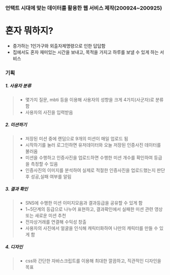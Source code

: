 ### 언택트 시대에 맞는 데이터를 활용한 웹 서비스 제작(200924~200925)

# 혼자 뭐하지?
- 증가하는 1인가구와 외출자제명령으로 인한 답답함
- 집에서도 혼자 재미있는 시간을 보내고, 목적을 가지고 하루를 보낼 수 있게 하는 서비스

### 기획
##### 1. 사용자 분류
> - 몇가지 질문, mbti 등을 이용해 사용자의 성향을 크게 4가지(사군자)로 분류함
> - 사용자의 사진을 입력받음

##### 2. 미션하기
> - 저장된 미션 중에 랜덤으로 9개의 미션이 매일 업로드 됨   
> - 시작하기를 눌러 로그인하면 유저데이터와 오늘 저장된 인증사진 데이터를 불러옴   
> - 미션을 수행하고 인증사진을 업로드하면 수행한 미션 개수를 확인하여 등급을 측정할 수 있음   
> - 인증사진의 이미지를 분석하여 실제로 적절한 인증사진을 업로드했는지 판단후 성공,실패 여부를 알림

##### 3. 결과 확인
> - SNS에 수행한 미션 이미지모음과 결과등급을 공유할 수 있게 함   
> - 1~5단계의 등급으로 나누어 표현하고, 결과확인에서 실패한 미션 관련 영상 또는 새로운 미션 추천   
> - 전자상거래를 연결해 수익성 창출
> - 사용자의 사진에서 얼굴을 인식해 캐릭터화하여 나만의 캐릭터를 만들 수 있게 함

##### 4. 디자인 
> - css와 간단한 자바스크립트를 이용해 최대한 깔끔하고, 직관적인 디자인을 목표

